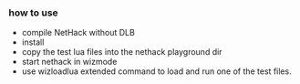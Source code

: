 ### how to use

 * compile NetHack without DLB
 * install
 * copy the test lua files into the nethack playground dir
 * start nethack in wizmode
 * use wizloadlua extended command to load and run one of the test files.
